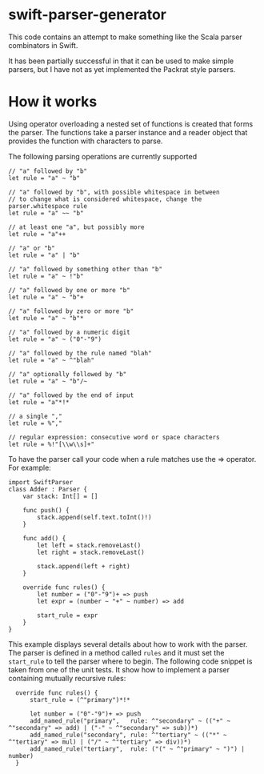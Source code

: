swift-parser-generator
======================

This code contains an attempt to make something like the Scala parser combinators in Swift.

It has been partially successful in that it can be used to make simple parsers, but I have not as yet implemented the Packrat style parsers.

How it works
============

Using operator overloading a nested set of functions is created that forms the parser.
The functions take a parser instance and a reader object that provides the function with characters to parse.

The following parsing operations are currently supported

    // "a" followed by "b"
    let rule = "a" ~ "b"

	// "a" followed by "b", with possible whitespace in between
	// to change what is considered whitespace, change the parser.whitespace rule
	let rule = "a" ~~ "b"

	// at least one "a", but possibly more
	let rule = "a"++

    // "a" or "b"
    let rule = "a" | "b"

    // "a" followed by something other than "b"
    let rule = "a" ~ !"b"

    // "a" followed by one or more "b"
    let rule = "a" ~ "b"+

    // "a" followed by zero or more "b"
    let rule = "a" ~ "b"*

    // "a" followed by a numeric digit
    let rule = "a" ~ ("0"-"9")

    // "a" followed by the rule named "blah"
    let rule = "a" ~ ^"blah"

    // "a" optionally followed by "b"
    let rule = "a" ~ "b"/~

    // "a" followed by the end of input
    let rule = "a"*!*

    // a single "," 
    let rule = %","
        
    // regular expression: consecutive word or space characters
    let rule = %!"[\\w\\s]+"

To have the parser call your code when a rule matches use the => operator.  For example:

    import SwiftParser
    class Adder : Parser {
        var stack: Int[] = []
        
        func push() {
            stack.append(self.text.toInt()!)
        }
        
        func add() {
            let left = stack.removeLast()
            let right = stack.removeLast()
            
            stack.append(left + right)
        }
        
        override func rules() {
            let number = ("0"-"9")+ => push
            let expr = (number ~ "+" ~ number) => add
            
            start_rule = expr
        }
    }

This example displays several details about how to work with the parser.  The parser is defined in a method called `rules` and it must set the `start_rule` to tell the parser where to begin.
The following code snippet is taken from one of the unit tests.  It show how to implement a parser containing  mutually recursive rules:

      override func rules() {
          start_rule = (^"primary")*!*
            
          let number = ("0"-"9")+ => push
          add_named_rule("primary",   rule: ^"secondary" ~ (("+" ~ ^"secondary" => add) | ("-" ~ ^"secondary" => sub))*)
          add_named_rule("secondary", rule: ^"tertiary" ~ (("*" ~ ^"tertiary" => mul) | ("/" ~ ^"tertiary" => div))*)
          add_named_rule("tertiary",  rule: ("(" ~ ^"primary" ~ ")") | number)
      }


